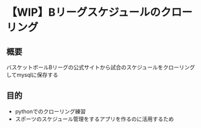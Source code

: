 # 【WIP】Bリーグスケジュールのクローリング
## 概要
バスケットボールBリーグの公式サイトから試合のスケジュールをクローリングしてmysqlに保存する
## 目的
* pythonでのクローリング練習
* スポーツのスケジュール管理をするアプリを作るのに活用するため
